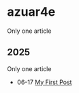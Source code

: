 # azuar4e

Only one article

## 2025

Only one article

- 06-17 [My First Post](https://azuar4e.github.io/en/posts/tdl/ "2025-06-17 12:30:24")
